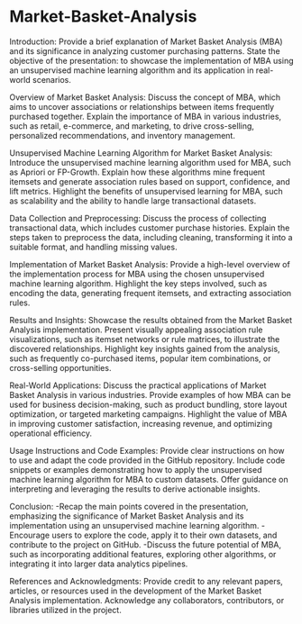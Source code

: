 # Market-Basket-Analysis
Introduction:
Provide a brief explanation of Market Basket Analysis (MBA) and its significance in analyzing customer purchasing patterns.
State the objective of the presentation: to showcase the implementation of MBA using an unsupervised machine learning algorithm and its application in real-world scenarios.

Overview of Market Basket Analysis:
Discuss the concept of MBA, which aims to uncover associations or relationships between items frequently purchased together.
Explain the importance of MBA in various industries, such as retail, e-commerce, and marketing, to drive cross-selling, personalized recommendations, and inventory management.

Unsupervised Machine Learning Algorithm for Market Basket Analysis:
Introduce the unsupervised machine learning algorithm used for MBA, such as Apriori or FP-Growth.
Explain how these algorithms mine frequent itemsets and generate association rules based on support, confidence, and lift metrics.
Highlight the benefits of unsupervised learning for MBA, such as scalability and the ability to handle large transactional datasets.

Data Collection and Preprocessing:
Discuss the process of collecting transactional data, which includes customer purchase histories.
Explain the steps taken to preprocess the data, including cleaning, transforming it into a suitable format, and handling missing values.

Implementation of Market Basket Analysis:
Provide a high-level overview of the implementation process for MBA using the chosen unsupervised machine learning algorithm.
Highlight the key steps involved, such as encoding the data, generating frequent itemsets, and extracting association rules.

Results and Insights:
Showcase the results obtained from the Market Basket Analysis implementation.
Present visually appealing association rule visualizations, such as itemset networks or rule matrices, to illustrate the discovered relationships.
Highlight key insights gained from the analysis, such as frequently co-purchased items, popular item combinations, or cross-selling opportunities.

Real-World Applications:
Discuss the practical applications of Market Basket Analysis in various industries.
Provide examples of how MBA can be used for business decision-making, such as product bundling, store layout optimization, or targeted marketing campaigns.
Highlight the value of MBA in improving customer satisfaction, increasing revenue, and optimizing operational efficiency.

Usage Instructions and Code Examples:
Provide clear instructions on how to use and adapt the code provided in the GitHub repository.
Include code snippets or examples demonstrating how to apply the unsupervised machine learning algorithm for MBA to custom datasets.
Offer guidance on interpreting and leveraging the results to derive actionable insights.

Conclusion:
-Recap the main points covered in the presentation, emphasizing the significance of Market Basket Analysis and its implementation using an unsupervised machine learning algorithm.
-Encourage users to explore the code, apply it to their own datasets, and contribute to the project on GitHub.
-Discuss the future potential of MBA, such as incorporating additional features, exploring other algorithms, or integrating it into larger data analytics pipelines.

References and Acknowledgments:
Provide credit to any relevant papers, articles, or resources used in the development of the Market Basket Analysis implementation.
Acknowledge any collaborators, contributors, or libraries utilized in the project.

